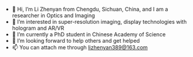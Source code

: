 - 👋 Hi, I’m Li Zhenyan from Chengdu, Sichuan, China, and I am a researcher in Optics and Imaging
- 👀 I’m interested in super-resolution imaging, display technologies with hologram and AR/VR
- 🌱 I’m currently a PhD student in Chinese Academy of Science
- 💞️ I’m looking forward to help others and get helped
- 📫 You can attach me through lizhenyan389@163.com

<!---
lizhenyan389/lizhenyan389 is a ✨ special ✨ repository because its `README.md` (this file) appears on your GitHub profile.
You can click the Preview link to take a look at your changes.
--->

